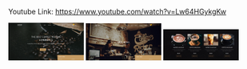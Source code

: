 Youtube Link: https://www.youtube.com/watch?v=Lw64HGykgKw
<div style= "display: inline;">
<img style="width: 30%;" src= "https://github.com/MertJokjeck/ASP.NET-Core-Coffee/blob/master/Screenshot_1.png">
<img  style="width: 30%;" src= "https://github.com/MertJokjeck/ASP.NET-Core-Coffee/blob/master/Screenshot_2.png">
<img  style="width: 30%;" src= "https://github.com/MertJokjeck/ASP.NET-Core-Coffee/blob/master/Screenshot_3.png">
</div>
